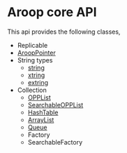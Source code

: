Aroop core API
=================

This api provides the following classes,

- Replicable 
- [AroopPointer](arooppointer.md)
- String types
	- [string](xtring.md#string)
	- [xtring](xtring.md#xtring)
	- [extring](xtring.md#extring)
- Collection
	- [OPPList](opplist.md)
	- [SearchableOPPList](opplist.md#searchableopplist)
	- [HashTable](hashtable.md)
	- [ArrayList](arraylist.md)
	- [Queue](queue.md)
	- Factory
	- SearchableFactory


